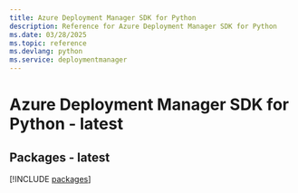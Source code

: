 ```yaml
---
title: Azure Deployment Manager SDK for Python
description: Reference for Azure Deployment Manager SDK for Python
ms.date: 03/28/2025
ms.topic: reference
ms.devlang: python
ms.service: deploymentmanager
---
```

# Azure Deployment Manager SDK for Python - latest
## Packages - latest
[!INCLUDE [packages](deployment-manager-index.md)]